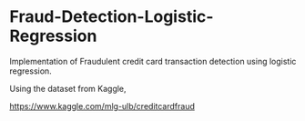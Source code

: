 # Fraud-Detection-Logistic-Regression
Implementation of Fraudulent credit card transaction  detection using logistic regression.

Using the dataset from Kaggle,

https://www.kaggle.com/mlg-ulb/creditcardfraud
